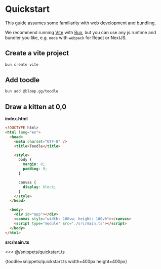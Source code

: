 # Quickstart

This guide assumes some familiarity with web development and bundling.

We recommend running [Vite](https://vitejs.dev/) with [Bun](https://bun.sh/), but you can use any js runtime and bundler you like, e.g. `node` with `webpack` for React or NextJS.

## Create a vite project

```bash
bun create vite
```

## Add toodle

```bash
bun add @bloop.gg/toodle
```

## Draw a kitten at 0,0

**index.html**

```html
<!DOCTYPE html>
<html lang="en">
  <head>
    <meta charset="UTF-8" />
    <title>Toodle</title>

    <style>
      body {
        margin: 0;
        padding: 0;
      }

      canvas {
        display: block;
      }
    </style>
  </head>

  <body>
    <div id="app"></div>
    <canvas style="width: 100vw; height: 100vh"></canvas>
    <script type="module" src="./src/main.ts"></script>
  </body>
</html>
```

**src/main.ts**

<<< @/snippets/quickstart.ts

{toodle=snippets/quickstart.ts width=400px height=400px}
